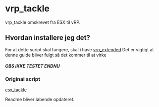 # vrp_tackle

vrp_tackle omskrevet fra ESX til vRP.

## Hvordan installere jeg det?

For at dette script skal fungere, skal i have [vrp_extended](https://github.com/Apisathan/FiveM-Scripts/tree/master/vrp_extended) Det er vigtigt at denne guide bliver fulgt så det kommer til at virke
##### OBS IKKE TESTET ENDNU

### Original script

[esx_tackle](https://github.com/FiveM-Dev-Sverige/esx_ktackle)

Readme bliver løbende opdateret.
